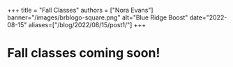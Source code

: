 +++
title = "Fall Classes"
authors = ["Nora Evans"]
banner="/images/brblogo-square.png"
alt="Blue Ridge Boost"
date="2022-08-15"
aliases=["/blog/2022/08/15/post1/"]
+++

# Fall classes coming soon!